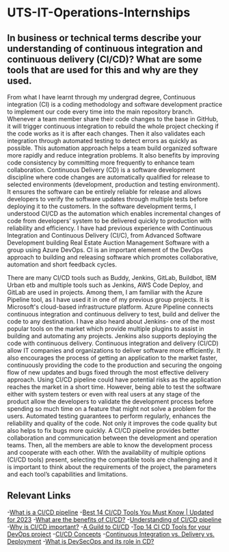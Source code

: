 # UTS-IT-Operations-Internships

## In business or technical terms describe your understanding of continuous integration and continuous delivery (CI/CD)? What are some tools that are used for this and why are they used.

From what I have learnt through my undergrad degree, Continuous integration (CI) is a coding methodology and software development practice to implement our code every time into the main repository branch. Whenever a team member share their code changes to the base in GitHub, it will trigger continuous integration to rebuild the whole project checking if the code works as it is after each changes. Then it also validates each integration through automated testing to detect errors as quickly as possible. This automation approach helps a team build organized software more rapidly and reduce integration problems. It also benefits by improving code consistency by committing more frequently to enhance team collaboration. Continuous Delivery (CD) is a software development discipline where code changes are automatically qualified for release to selected environments (development, production and testing environment). It ensures the software can be entirely reliable for release and allows developers to verify the software updates through multiple tests before deploying it to the customers. In the software development terms, I understood CI/CD as the automation which enables incremental changes of code from developers’ system to be delivered quickly to production with reliability and efficiency. I have had previous experience with Continuous Integration and Continuous Delivery (CI/C), from Advanced Software Development building Real Estate Auction Management Software with a group using Azure DevOps. CI is an important element of the DevOps approach to building and releasing software which promotes collaborative, automation and short feedback cycles. 


There are many CI/CD tools such as Buddy, Jenkins, GitLab, Buildbot, IBM Urban etb and multiple tools such as  Jenkins, AWS Code Deploy, and GitLab are used in projects.  Among them, I am familiar with the Azure Pipeline tool, as I have used it in one of my previous group projects. It is Microsoft's cloud-based infrastructure platform. Azure Pipeline connects continuous integration and continuous delivery to test, build and deliver the code to any destination. I have also heard about Jenkins- one of the most popular tools on the market which provide multiple plugins to assist in building and automating any projects. Jenkins also supports deploying the code with continuous delivery. Continuous integration and delivery (CI/CD) allow IT companies and organizations to deliver software more efficiently. It also encourages the process of getting an application to the market faster, continuously providing the code to the production and securing the ongoing flow of new updates and bugs fixed through the most effective delivery approach. Using CI/CD pipeline could have potential risks as the application reaches the market in a short time. However, being able to test the software either with system testers or even with real users at any stage of the product allow the developers to validate the development process before spending so much time on a feature that might not solve a problem for the users. Automated testing guarantees to perform regularly, enhances the reliability and quality of the code. Not only it improves the code quality but also helps to fix bugs more quickly. A CI/CD pipeline provides better collaboration and communication between the development and operation teams. Then, all the members are able to know the development process and cooperate with each other. With the availability of multiple options (CI/CD tools) present, selecting the compatible tools are challenging and it is important to think about the requirements of the project, the parameters and each tool’s capabilities and limitations.

## Relevant Links 

-[What is a CI/CD pipeline](https://www.redhat.com/en/topics/devops/what-cicd-pipeline#:~:text=A%20continuous%20integration%20and%20continuous,development%20life%20cycle%20via%20automation.)
-[Best 14 CI/CD Tools You Must Know | Updated for 2023](https://katalon.com/resources-center/blog/ci-cd-tools?fbclid=IwAR0Xlg5IuPmMJoBNL6wQR1nkucJBFDKedUFfTir2V4iHxbzXKHBUazsYdLs)
-[What are the benefits of CI/CD?](https://www.jetbrains.com/teamcity/ci-cd-guide/benefits-of-ci-cd/)
-[Understanding of CI/CD pipeline](https://www.jetbrains.com/teamcity/ci-cd-guide/devops-ci-cd/?fbclid=IwAR3HqUxSp3xjWo0b2OGohb95KG91VOoQhsNlXdZ_eJ762MlTAYAwPFT31AA)
-[Why is CI/CD important?](https://www.synopsys.com/glossary/what-is-cicd.html?fbclid=IwAR0AGZrSt388Sb0Qps9w5ELg0yeSg6Je008LikogqVu0LH6yCtfqTIHg6Wo)
-[A Guild to CI/CD](https://www.jetbrains.com/teamcity/ci-cd-guide/ci-cd-tools/?fbclid=IwAR2PgXvuIohO2Whed0Ad45cgW-nD9cirXQ_GsFiObc3ovkF5a-_Mvz6wFhU)
-[Top 14 CI CD Tools for your DevOps project](https://www.browserstack.com/guide/top-ci-cd-tools?fbclid=IwAR06LXruXjd3KgCnkrAWq4gEIMumscddW1Y9gC5RHDJuHo-7CEBzm8mUn6o)
-[CI/CD Concepts](https://www.jetbrains.com/teamcity/ci-cd-guide/concepts/)
-[Continuous Integration vs. Delivery vs. Deployment](https://www.jetbrains.com/teamcity/ci-cd-guide/continuous-integration-vs-delivery-vs-deployment/?fbclid=IwAR2f0wVgSDf9ux44rcSzq6ARz0QhM80KBZJG5z6hDzJI18q6DYeq6w24Rig)
-[What is DevSecOps and its role in CD?](https://www.jetbrains.com/teamcity/ci-cd-guide/what-is-devsecops/?fbclid=IwAR0zhLbIc-8Ohx_w5iBiLdUT4WtH7VNlItGmo0S9lPHj08TXeaAPVfnnQL0)

